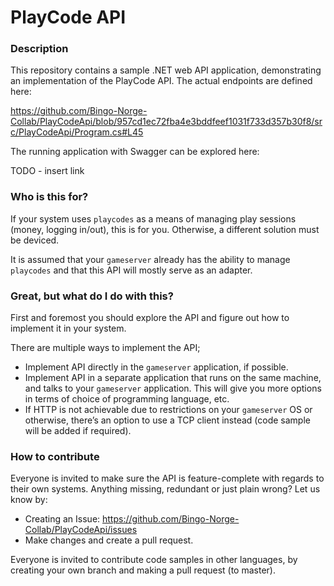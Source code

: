 # PlayCode API

### Description

This repository contains a sample .NET web API application, demonstrating an implementation of the PlayCode API. The actual endpoints are defined here: 

https://github.com/Bingo-Norge-Collab/PlayCodeApi/blob/957cd1ec72fba4e3bddfeef1031f733d357b30f8/src/PlayCodeApi/Program.cs#L45

The running application with Swagger can be explored here:

TODO - insert link

### Who is this for?

If your system uses `playcodes` as a means of managing play sessions (money, logging in/out), this is for you. Otherwise, a different solution must be deviced.

It is assumed that your `gameserver` already has the ability to manage `playcodes` and that this API will mostly serve as an adapter.

### Great, but what do I do with this?

First and foremost you should explore the API and figure out how to implement it in your system.

There are multiple ways to implement the API;

- Implement API directly in the `gameserver` application, if possible.
- Implement API in a separate application that runs on the same machine, and talks to your `gameserver` application. This will give you more options in terms of choice of programming language, etc.
- If HTTP is not achievable due to restrictions on your `gameserver` OS or otherwise, there’s an option to use a TCP client instead (code sample will be added if required).

### How to contribute

Everyone is invited to make sure the API is feature-complete with regards to their own systems. Anything missing, redundant or just plain wrong? Let us know by:

- Creating an Issue: https://github.com/Bingo-Norge-Collab/PlayCodeApi/issues
- Make changes and create a pull request.

Everyone is invited to contribute code samples in other languages, by creating your own branch and making a pull request (to master).
